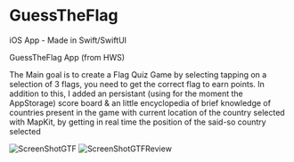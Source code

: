 # GuessTheFlag
iOS App - Made in Swift/SwiftUI

GuessTheFlag App (from HWS)


The Main goal is to create a Flag Quiz Game by selecting tapping on a selection of 3 flags, you need to get the correct flag to earn points.
In addition to this, I added an persistant (using for the moment the AppStorage) score board & an little encyclopedia of brief knowledge of countries present in the game with current location of the country selected with MapKit, by getting in real time the position of the said-so country selected

![ScreenShotGTF](https://user-images.githubusercontent.com/48592115/144445108-5d0f9261-549a-400b-8860-13e4d1c09088.png)
![ScreenShotGTFReview](https://user-images.githubusercontent.com/48592115/144445231-a16cc604-69e2-4b28-bb2f-1dea08656e26.png)
